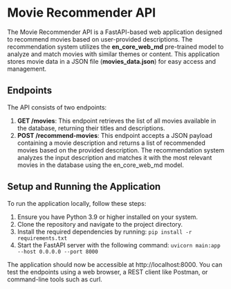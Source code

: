# Movie Recommender API

The Movie Recommender API is a FastAPI-based web application designed to recommend movies based on user-provided descriptions. The recommendation system utilizes the **en_core_web_md** pre-trained model to analyze and match movies with similar themes or content. This application stores movie data in a JSON file (**movies_data.json**) for easy access and management.

## Endpoints

The API consists of two endpoints:

1. **GET /movies**: This endpoint retrieves the list of all movies available in the database, returning their titles and descriptions.
2. **POST /recommend-movies**: This endpoint accepts a JSON payload containing a movie description and returns a list of recommended movies based on the provided description. The recommendation system analyzes the input description and matches it with the most relevant movies in the database using the en_core_web_md model.

## Setup and Running the Application

To run the application locally, follow these steps:

1. Ensure you have Python 3.9 or higher installed on your system.
2. Clone the repository and navigate to the project directory.
3. Install the required dependencies by running:
`pip install -r requirements.txt`
4. Start the FastAPI server with the following command:
`uvicorn main:app --host 0.0.0.0 --port 8000`

The application should now be accessible at http://localhost:8000. You can test the endpoints using a web browser, a REST client like Postman, or command-line tools such as curl.
